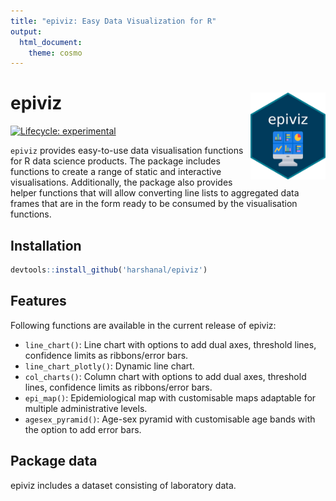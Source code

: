 ```yaml
---
title: "epiviz: Easy Data Visualization for R"
output:
  html_document:
    theme: cosmo
---
```


# epiviz <img src="man/figures/logo.png" align="right" height="139" alt="" />

<!-- badges: start -->
[![Lifecycle: experimental](https://img.shields.io/badge/lifecycle-experimental-orange.svg)](https://lifecycle.r-lib.org/articles/stages.html#experimental)
<!-- badges: end -->

`epiviz` provides easy-to-use data visualisation functions for R data science products. The package includes functions to create a range of static and interactive visualisations. Additionally, the package also provides helper functions that will allow converting line lists to aggregated data frames that are in the form ready to be consumed by the visualisation functions.

## Installation

```r
devtools::install_github('harshanal/epiviz')
``` 

## Features

Following functions are available in the current release of epiviz:

- `line_chart()`: Line chart with options to add dual axes, threshold lines, confidence limits as ribbons/error bars.
- `line_chart_plotly()`: Dynamic line chart.
- `col_charts()`: Column chart with options to add dual axes, threshold lines, confidence limits as ribbons/error bars.
- `epi_map()`: Epidemiological map with customisable maps adaptable for multiple administrative levels.
- `agesex_pyramid()`: Age-sex pyramid with customisable age bands with the option to add error bars.

## Package data

epiviz includes a dataset consisting of laboratory data.
